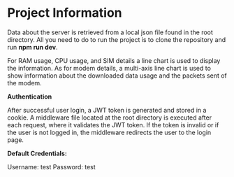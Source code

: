 # Project Information

 Data about the server is retrieved from a local json file found in the root directory. All you need to do to run the project is to clone the repository and run **npm run dev**.

For RAM usage, CPU usage, and SIM details a line chart is used to display the information. As for modem details, a multi-axis line chart is used to show information about the downloaded data usage and the packets sent of the modem.

**Authentication**

After successful user login, a JWT token is generated and stored in a cookie. A middleware file located at the root directory is executed after each request, where it validates the JWT token. If the token is invalid or if the user is not logged in, the middleware redirects the user to the login page.

**Default Credentials:**

Username: test
Password: test

